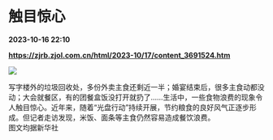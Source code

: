 # 触目惊心

**2023-10-16 22:10**

**https://zjrb.zjol.com.cn/html/2023-10/17/content_3691524.htm**

![](https://zjrb.zjol.com.cn/images/2023-10/17/zjrb2023101700007v01b002.jpg)

写字楼外的垃圾回收处，多份外卖主食还剩近一半；婚宴结束后，很多主食动都没动；大会就餐区，有的团餐盒饭没打开就扔了……生活中，一些食物浪费的现象令人触目惊心。近年来，随着“光盘行动”持续开展，节约粮食的良好风气正逐步形成。但记者走访发现，米饭、面条等主食仍然容易造成餐饮浪费。  
图文均据新华社
